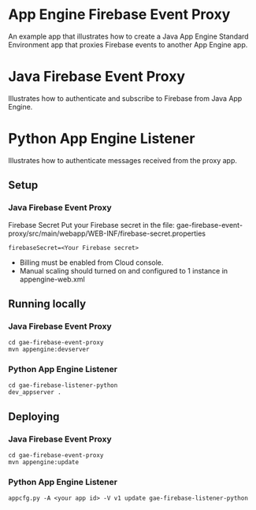 # App Engine Firebase Event Proxy

An example app that illustrates how to create a Java App Engine Standard Environment
app that proxies Firebase events to another App Engine app.

# Java Firebase Event Proxy
Illustrates how to authenticate and subscribe to Firebase from Java App Engine.

# Python App Engine Listener
Illustrates how to authenticate messages received from the proxy app.

## Setup

### Java Firebase Event Proxy
Firebase Secret
Put your Firebase secret in the file:
gae-firebase-event-proxy/src/main/webapp/WEB-INF/firebase-secret.properties
```
firebaseSecret=<Your Firebase secret>
```

* Billing must be enabled from Cloud console.
* Manual scaling should turned on and configured to 1 instance in appengine-web.xml

## Running locally
### Java Firebase Event Proxy
```
cd gae-firebase-event-proxy
mvn appengine:devserver
```

### Python App Engine Listener
```
cd gae-firebase-listener-python
dev_appserver .
```

## Deploying

### Java Firebase Event Proxy
```
cd gae-firebase-event-proxy
mvn appengine:update
```

### Python App Engine Listener
```
appcfg.py -A <your app id> -V v1 update gae-firebase-listener-python
```
